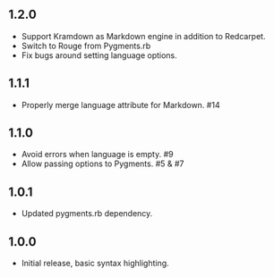 1.2.0
------

* Support Kramdown as Markdown engine in addition to Redcarpet.
* Switch to Rouge from Pygments.rb
* Fix bugs around setting language options.

1.1.1
-----

* Properly merge language attribute for Markdown. #14

1.1.0
-----

* Avoid errors when language is empty. #9
* Allow passing options to Pygments. #5 & #7

1.0.1
-----

* Updated pygments.rb dependency.

1.0.0
-----

* Initial release, basic syntax highlighting.
